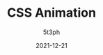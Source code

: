 ---
author: 5t3ph
date: 2021-12-21
tags:
  - css
  - animations
target_url: https://12daysofweb.dev/2021/css-animation/
title: CSS Animation
---